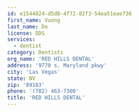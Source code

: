 ```yaml
---
id: e1544824-d5d8-4f72-82f3-54ea51eae736
first_name: Vuong
last_name: Do
license: DDS
services:
  - dentist
category: Dentists
org_name: 'RED HILLS DENTAL'
address: '9770 s. Maryland pkwy'
city: 'Las Vegas'
state: NV
zip: '89183'
phone: '(702) 463-7300'
title: 'RED HILLS DENTAL'
---
```

